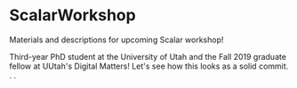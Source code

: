 # ScalarWorkshop
Materials and descriptions for upcoming Scalar workshop!

Third-year PhD student at the University of Utah and the Fall 2019 graduate fellow at UUtah's Digital Matters! Let's see how this looks as a solid commit. . . 
